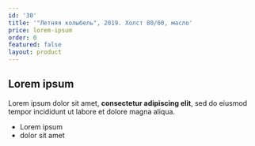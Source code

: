 ```yaml
---
id: '30'
title: '"Летняя колыбель", 2019. Холст 80/60, масло'
price: lorem-ipsum
order: 0
featured: false
layout: product
---
```

## Lorem ipsum

Lorem ipsum dolor sit amet, **consectetur adipiscing elit**, sed do eiusmod tempor incididunt ut labore et dolore magna aliqua.

- Lorem ipsum
- dolor sit amet